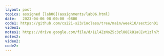 ```yaml
---
layout: post
topics: assigned [lab06](assignments/lab06.html)
date:   2023-04-06 08:00:00 -0800
code1: https://github.com/cs221-s23/inclass/tree/main/week10/section01
video1: 
notes1: https://drive.google.com/file/d/1Ll4ZzNoZ5c3zlO8Ek81aCEvt1zln7SXc/view?usp=sharing
notes2: 
video2: 
code2:  
---
```

